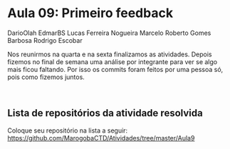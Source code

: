 # Aula 09: Primeiro feedback

DarioOlah
EdmarBS
Lucas Ferreira Nogueira
Marcelo Roberto Gomes Barbosa
Rodrigo Escobar


Nos reunirmos na quarta e na sexta finalizamos as atividades. Depois fizemos no final de semana uma análise por integrante para ver se algo mais ficou faltando. Por isso os commits foram feitos por uma pessoa só, pois como fizemos juntos.

<br>

## Lista de repositórios da atividade resolvida

Coloque seu repositório na lista a seguir: https://github.com/MarogobaCTD/Atividades/tree/master/Aula9